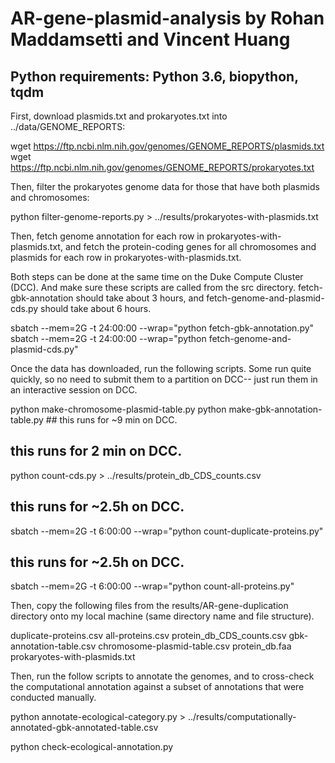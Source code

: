 # AR-gene-plasmid-analysis by Rohan Maddamsetti and Vincent Huang

## Python requirements: Python 3.6, biopython, tqdm 


First, download plasmids.txt and prokaryotes.txt into
../data/GENOME_REPORTS:

wget https://ftp.ncbi.nlm.nih.gov/genomes/GENOME_REPORTS/plasmids.txt
wget https://ftp.ncbi.nlm.nih.gov/genomes/GENOME_REPORTS/prokaryotes.txt

Then, filter the prokaryotes genome data for those that have both
plasmids and chromosomes:

python filter-genome-reports.py > ../results/prokaryotes-with-plasmids.txt

Then, fetch genome annotation for each row in prokaryotes-with-plasmids.txt,
and fetch the protein-coding genes for all chromosomes and plasmids for
each row in prokaryotes-with-plasmids.txt.

Both steps can be done at the same time on the Duke Compute Cluster (DCC).
And make sure these scripts are called from the src directory.
fetch-gbk-annotation should take about 3 hours,
and fetch-genome-and-plasmid-cds.py should take about 6 hours.

sbatch --mem=2G -t 24:00:00 --wrap="python fetch-gbk-annotation.py"
sbatch --mem=2G -t 24:00:00 --wrap="python fetch-genome-and-plasmid-cds.py"

Once the data has downloaded, run the following scripts. Some run
quite quickly, so no need to submit them to a partition on DCC--
just run them in an interactive session on DCC.

python make-chromosome-plasmid-table.py
python make-gbk-annotation-table.py ## this runs for ~9 min on DCC.

## this runs for 2 min on DCC. 
python count-cds.py > ../results/protein_db_CDS_counts.csv

## this runs for ~2.5h on DCC.
sbatch --mem=2G -t 6:00:00 --wrap="python count-duplicate-proteins.py" 

## this runs for ~2.5h on DCC.
sbatch --mem=2G -t 6:00:00 --wrap="python count-all-proteins.py"

Then, copy the following files from the results/AR-gene-duplication
directory onto my local machine (same directory name and file structure).

duplicate-proteins.csv
all-proteins.csv
protein_db_CDS_counts.csv
gbk-annotation-table.csv
chromosome-plasmid-table.csv
protein_db.faa
prokaryotes-with-plasmids.txt

Then, run the follow scripts to annotate the genomes, and to cross-check
the computational annotation against a subset of annotations that were conducted manually.

python annotate-ecological-category.py > ../results/computationally-annotated-gbk-annotated-table.csv

python check-ecological-annotation.py

